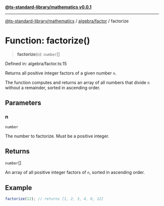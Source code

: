 [**@ts-standard-library/mathematics v0.0.1**](../../../README.md)

***

[@ts-standard-library/mathematics](../../../README.md) / [algebra/factor](../README.md) / factorize

# Function: factorize()

> **factorize**(`n`): `number`[]

Defined in: algebra/factor.ts:15

Returns all positive integer factors of a given number `n`.

The function computes and returns an array of all numbers that divide `n` without a remainder,
sorted in ascending order.

## Parameters

### n

`number`

The number to factorize. Must be a positive integer.

## Returns

`number`[]

An array of all positive integer factors of `n`, sorted in ascending order.

## Example

```typescript
factorize(12); // returns [1, 2, 3, 4, 6, 12]
```
